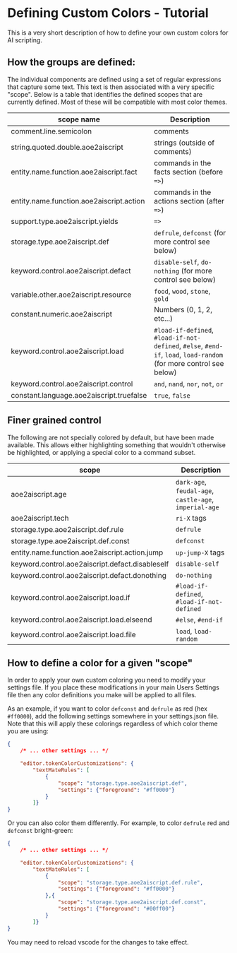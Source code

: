 # Defining Custom Colors - Tutorial

This is a very short description of how to define your own custom colors for AI scripting.


## How the groups are defined:

The individual components are defined using a set of regular expressions that capture some text. This text is then associated with a very specific "scope". Below is a table that identifies the defined scopes that are currently defined. Most of these will be compatible with most color themes.

| scope name                                     | Description 
|------------------------------------------------|-------------
| comment.line.semicolon                         | comments
| string.quoted.double.aoe2aiscript              | strings (outside of comments)
| entity.name.function.aoe2aiscript.fact         | commands in the facts section (before `=>`)
| entity.name.function.aoe2aiscript.action       | commands in the actions section (after `=>`)
| support.type.aoe2aiscript.yields               | `=>`
| storage.type.aoe2aiscript.def                  | `defrule`, `defconst` (for more control see below)
| keyword.control.aoe2aiscript.defact            | `disable-self`, `do-nothing` (for more control see below)
| variable.other.aoe2aiscript.resource           | `food`, `wood`, `stone`, `gold`
| constant.numeric.aoe2aiscript                  | Numbers (0, 1, 2, etc...)
| keyword.control.aoe2aiscript.load              | `#load-if-defined`, `#load-if-not-defined`, `#else`, `#end-if`, `load`, `load-random` (for more control see below)
| keyword.control.aoe2aiscript.control           | `and`, `nand`, `nor`, `not`, `or`
| constant.language.aoe2aiscript.truefalse       | `true`, `false`


## Finer grained control
The following are not specially colored by default, but have been made available. This allows either highlighting something that wouldn't otherwise be highlighted, or applying a special color to a command subset.

| scope                                           | Description 
|-------------------------------------------------|-------------
| aoe2aiscript.age                                | `dark-age`, `feudal-age`, `castle-age`, `imperial-age`
| aoe2aiscript.tech                               | `ri-X` tags
| storage.type.aoe2aiscript.def.rule              | `defrule`
| storage.type.aoe2aiscript.def.const             | `defconst`
| entity.name.function.aoe2aiscript.action.jump   | `up-jump-X` tags
| keyword.control.aoe2aiscript.defact.disableself | `disable-self`
| keyword.control.aoe2aiscript.defact.donothing   | `do-nothing`
| keyword.control.aoe2aiscript.load.if            | `#load-if-defined`, `#load-if-not-defined`
| keyword.control.aoe2aiscript.load.elseend       | `#else`, `#end-if`
| keyword.control.aoe2aiscript.load.file          | `load`, `load-random`


## How to define a color for a given "scope"

In order to apply your own custom coloring you need to modify your settings file. If you place these modifications in your main Users Settings file then any color definitions you make will be applied to all files.

As an example, if you want to color `defconst` and `defrule` as red (hex `#ff0000`), add the following settings somewhere in your settings.json file. Note that this will apply these colorings regardless of which color theme you are using:

```json
{
    /* ... other settings ... */

    "editor.tokenColorCustomizations": {
        "textMateRules": [
            {
                "scope": "storage.type.aoe2aiscript.def",
                "settings": {"foreground": "#ff0000"}
            }
        ]}
}
```
Or you can also color them differently. For example, to color `defrule` red and `defconst` bright-green:
```json
{
    /* ... other settings ... */

    "editor.tokenColorCustomizations": {
        "textMateRules": [
            {
                "scope": "storage.type.aoe2aiscript.def.rule",
                "settings": {"foreground": "#ff0000"}
            },{
                "scope": "storage.type.aoe2aiscript.def.const",
                "settings": {"foreground": "#00ff00"}
            }
        ]}
}
```

You may need to reload vscode for the changes to take effect.
